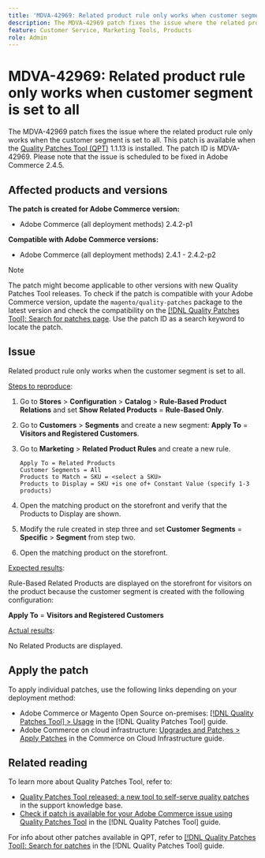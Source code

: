 ```yaml
---
title: 'MDVA-42969: Related product rule only works when customer segment is set to all'
description: The MDVA-42969 patch fixes the issue where the related product rule only works when the customer segment is set to all. This patch is available when the [Quality Patches Tool (QPT)](https://experienceleague.adobe.com/en/docs/commerce-knowledge-base/kb/announcements/commerce-announcements/magento-quality-patches-released-new-tool-to-self-serve-quality-patches) 1.1.13 is installed. The patch ID is MDVA-42969. Please note that the issue is scheduled to be fixed in Adobe Commerce 2.4.5.
feature: Customer Service, Marketing Tools, Products
role: Admin
---
```

# MDVA-42969: Related product rule only works when customer segment is set to all

The MDVA-42969 patch fixes the issue where the related product rule only works when the customer segment is set to all. This patch is available when the [Quality Patches Tool (QPT)](https://experienceleague.adobe.com/en/docs/commerce-knowledge-base/kb/announcements/commerce-announcements/magento-quality-patches-released-new-tool-to-self-serve-quality-patches) 1.1.13 is installed. The patch ID is MDVA-42969. Please note that the issue is scheduled to be fixed in Adobe Commerce 2.4.5.

## Affected products and versions

**The patch is created for Adobe Commerce version:**

* Adobe Commerce (all deployment methods) 2.4.2-p1

**Compatible with Adobe Commerce versions:**

* Adobe Commerce (all deployment methods) 2.4.1 - 2.4.2-p2

>[!NOTE]
>
>The patch might become applicable to other versions with new Quality Patches Tool releases. To check if the patch is compatible with your Adobe Commerce version, update the `magento/quality-patches` package to the latest version and check the compatibility on the [[!DNL Quality Patches Tool]: Search for patches page](https://experienceleague.adobe.com/en/docs/commerce-knowledge-base/kb/announcements/commerce-announcements/magento-quality-patches-released-new-tool-to-self-serve-quality-patches). Use the patch ID as a search keyword to locate the patch.

## Issue

Related product rule only works when the customer segment is set to all.

<u>Steps to reproduce</u>:

1. Go to **Stores** > **Configuration** > **Catalog** > **Rule-Based Product Relations** and set **Show Related Products** = **Rule-Based Only**.
1. Go to **Customers** > **Segments** and create a new segment: **Apply To** = **Visitors and Registered Customers**.
1. Go to **Marketing** > **Related Product Rules** and create a new rule.

    ```code block
    Apply To = Related Products
    Customer Segments = All
    Products to Match = SKU = <select a SKU>
    Products to Display = SKU +is one of+ Constant Value (specify 1-3 products)
    ```

1. Open the matching product on the storefront and verify that the Products to Display are shown.
1. Modify the rule created in step three and set **Customer Segments** = **Specific** > **Segment** from step two.
1. Open the matching product on the storefront.

<u>Expected results</u>:

Rule-Based Related Products are displayed on the storefront for visitors on the product because the customer segment is created with the following configuration:

**Apply To** = **Visitors and Registered Customers**

<u>Actual results</u>:

No Related Products are displayed.

## Apply the patch

To apply individual patches, use the following links depending on your deployment method:

* Adobe Commerce or Magento Open Source on-premises: [[!DNL Quality Patches Tool] > Usage](/help/tools/quality-patches-tool/usage.md) in the [!DNL Quality Patches Tool] guide.
* Adobe Commerce on cloud infrastructure: [Upgrades and Patches > Apply Patches](https://experienceleague.adobe.com/docs/commerce-cloud-service/user-guide/develop/upgrade/apply-patches.html) in the Commerce on Cloud Infrastructure guide.

## Related reading

To learn more about Quality Patches Tool, refer to:

* [Quality Patches Tool released: a new tool to self-serve quality patches](https://experienceleague.adobe.com/en/docs/commerce-knowledge-base/kb/announcements/commerce-announcements/magento-quality-patches-released-new-tool-to-self-serve-quality-patches) in the support knowledge base.
* [Check if patch is available for your Adobe Commerce issue using Quality Patches Tool](/help/tools/quality-patches-tool/patches-available-in-qpt/check-patch-for-magento-issue-with-magento-quality-patches.md) in the [!DNL Quality Patches Tool] guide.

For info about other patches available in QPT, refer to [[!DNL Quality Patches Tool]: Search for patches](https://experienceleague.adobe.com/tools/commerce-quality-patches/index.html) in the [!DNL Quality Patches Tool] guide.
